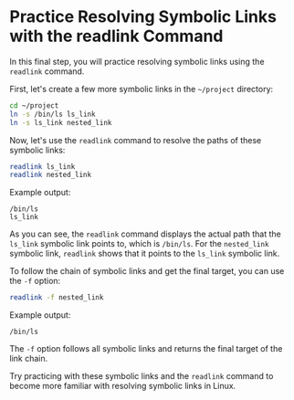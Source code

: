 # Practice Resolving Symbolic Links with the readlink Command

In this final step, you will practice resolving symbolic links using the `readlink` command.

First, let's create a few more symbolic links in the `~/project` directory:

```bash
cd ~/project
ln -s /bin/ls ls_link
ln -s ls_link nested_link
```

Now, let's use the `readlink` command to resolve the paths of these symbolic links:

```bash
readlink ls_link
readlink nested_link
```

Example output:

```
/bin/ls
ls_link
```

As you can see, the `readlink` command displays the actual path that the `ls_link` symbolic link points to, which is `/bin/ls`. For the `nested_link` symbolic link, `readlink` shows that it points to the `ls_link` symbolic link.

To follow the chain of symbolic links and get the final target, you can use the `-f` option:

```bash
readlink -f nested_link
```

Example output:

```
/bin/ls
```

The `-f` option follows all symbolic links and returns the final target of the link chain.

Try practicing with these symbolic links and the `readlink` command to become more familiar with resolving symbolic links in Linux.
